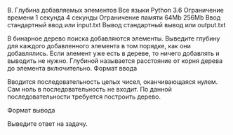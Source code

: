 
B. Глубина добавляемых элементов
	Все языки 	Python 3.6
Ограничение времени 	1 секунда 	4 секунды
Ограничение памяти 	64Mb 	256Mb
Ввод 	стандартный ввод или input.txt
Вывод 	стандартный вывод или output.txt

В бинарное дерево поиска добавляются элементы. Выведите глубину для каждого добавленного элемента в том порядке, как они добавлялись. Если элемент уже есть в дереве, то ничего добавлять и выводить не нужно. Глубиной называется расстояние от корня дерева до элемента включительно.
Формат ввода

Вводится последовательность целых чисел, оканчивающаяся нулем. Сам ноль в последовательность не входит. По данной последовательности требуется построить дерево.

Формат вывода

Выведите ответ на задачу. 